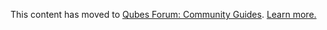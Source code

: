This content has moved to [Qubes Forum: Community Guides](https://forum.qubes-os.org/t/fedora-packages-recommendations/18999). [Learn more.](https://forum.qubes-os.org/t/announcement-qubes-community-project-has-been-migrated-to-the-forum/20367/)

